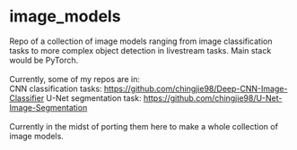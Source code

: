 # image_models
 Repo of a collection of image models ranging from image classification tasks to more complex object detection in livestream tasks. Main stack would be PyTorch. 
<br><br>
Currently, some of my repos are in:<br>
CNN classification tasks: https://github.com/chingjie98/Deep-CNN-Image-Classifier
U-Net segmentation task: https://github.com/chingjie98/U-Net-Image-Segmentation
<br><br>
Currently in the midst of porting them here to make a whole collection of image models.
